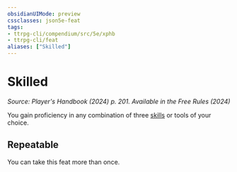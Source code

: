 ```yaml
---
obsidianUIMode: preview
cssclasses: json5e-feat
tags:
- ttrpg-cli/compendium/src/5e/xphb
- ttrpg-cli/feat
aliases: ["Skilled"]
---
```

# Skilled
*Source: Player's Handbook (2024) p. 201. Available in the Free Rules (2024)*  

You gain proficiency in any combination of three [skills](3-Mechanics/CLI/tables/skill-list-skills-xphb.md) or tools of your choice.

## Repeatable

You can take this feat more than once.